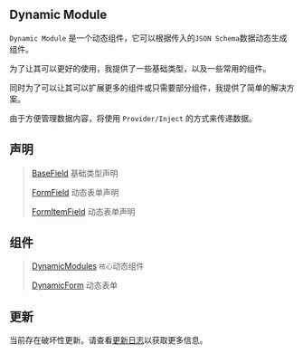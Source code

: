 ## Dynamic Module

`Dynamic Module` 是一个动态组件，它可以根据传入的`JSON Schema`数据动态生成组件。

为了让其可以更好的使用，我提供了一些基础类型，以及一些常用的组件。

同时为了可以让其可以扩展更多的组件或只需要部分组件，我提供了简单的解决方案。

由于方便管理数据内容，将使用 `Provider/Inject` 的方式来传递数据。

## 声明

> [BaseField](./docs/DynamicModules.md#声明) 基础类型声明
> 
> [FormField](./docs/DynamicForm.md#FormField) 动态表单声明
> 
> [FormItemField](./docs/DynamicForm.md#FormItemField) 动态表单声明

## 组件

> [DynamicModules](./docs/DynamicModules.md) `核心`动态组件
> 
> [DynamicForm](./docs/DynamicForm.md) 动态表单

## 更新

当前存在破坏性更新。请查看[更新日志](./CHANGELOG.md)以获取更多信息。
